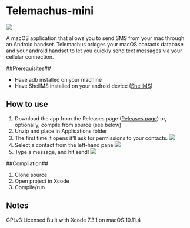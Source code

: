 # Telemachus-mini
![](https://github.com/jacquesCedric/Telemachus-mini/blob/master/Telemachus/Assets.xcassets/AppIcon.appiconset/icon_128x128.png?raw=true)

A macOS application that allows you to send SMS from your mac through an Android handset. Telemachus bridges your macOS contacts database and your android handset to let you quickly send text messages via your cellular connection.

##Prerequisites##
- Have adb installed on your machine
- Have ShellMS installed on your android device ([ShellMS](https://github.com/try2codesecure/ShellMS))

## How to use
1. Download the app from the Releases page ([Releases page](https://github.com/jacquesCedric/Telemachus-mini/releases)) or, optionally, compile from source (see below)
2. Unzip and place in Applications folder
3. The first time it opens it'll ask for permissions to your contacts. 
![](https://github.com/jacquesCedric/Telemachus-mini/blob/master/img/permission.png?raw=true)
4. Select a contact from the left-hand pane
![](https://github.com/jacquesCedric/Telemachus-mini/blob/master/img/empty.png?raw=true)
5. Type a message, and hit send!
![](https://github.com/jacquesCedric/Telemachus-mini/blob/master/img/dummy.png?raw=true)

##Compilation##
1. Clone source
2. Open project in Xcode
3. Compile/run

## Notes
GPLv3 Licensed
Built with Xcode 7.3.1 on macOS 10.11.4
